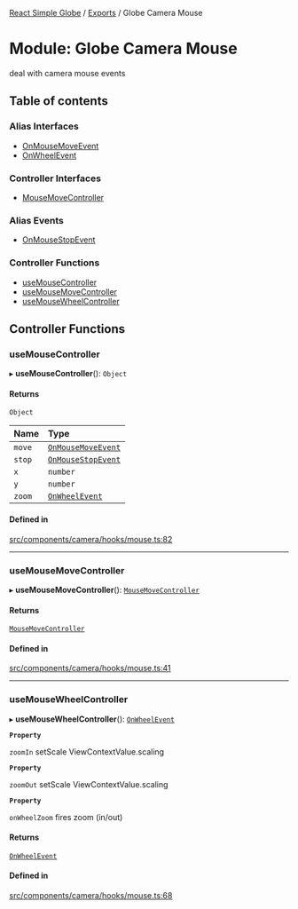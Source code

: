 [React Simple Globe](../README.md) / [Exports](../modules.md) / Globe Camera Mouse

# Module: Globe Camera Mouse

deal with camera mouse events

## Table of contents

### Alias Interfaces

- [OnMouseMoveEvent](../interfaces/Globe_Camera_Mouse.OnMouseMoveEvent.md)
- [OnWheelEvent](../interfaces/Globe_Camera_Mouse.OnWheelEvent.md)

### Controller Interfaces

- [MouseMoveController](../interfaces/Globe_Camera_Mouse.MouseMoveController.md)

### Alias Events

- [OnMouseStopEvent](../interfaces/Globe_Camera_Mouse.OnMouseStopEvent.md)

### Controller Functions

- [useMouseController](Globe_Camera_Mouse.md#usemousecontroller)
- [useMouseMoveController](Globe_Camera_Mouse.md#usemousemovecontroller)
- [useMouseWheelController](Globe_Camera_Mouse.md#usemousewheelcontroller)

## Controller Functions

### useMouseController

▸ **useMouseController**(): `Object`

#### Returns

`Object`

| Name | Type |
| :------ | :------ |
| `move` | [`OnMouseMoveEvent`](../interfaces/Globe_Camera_Mouse.OnMouseMoveEvent.md) |
| `stop` | [`OnMouseStopEvent`](../interfaces/Globe_Camera_Mouse.OnMouseStopEvent.md) |
| `x` | `number` |
| `y` | `number` |
| `zoom` | [`OnWheelEvent`](../interfaces/Globe_Camera_Mouse.OnWheelEvent.md) |

#### Defined in

[src/components/camera/hooks/mouse.ts:82](https://github.com/Gaushao/d3-react-globe/blob/d269768/src/components/camera/hooks/mouse.ts#L82)

___

### useMouseMoveController

▸ **useMouseMoveController**(): [`MouseMoveController`](../interfaces/Globe_Camera_Mouse.MouseMoveController.md)

#### Returns

[`MouseMoveController`](../interfaces/Globe_Camera_Mouse.MouseMoveController.md)

#### Defined in

[src/components/camera/hooks/mouse.ts:41](https://github.com/Gaushao/d3-react-globe/blob/d269768/src/components/camera/hooks/mouse.ts#L41)

___

### useMouseWheelController

▸ **useMouseWheelController**(): [`OnWheelEvent`](../interfaces/Globe_Camera_Mouse.OnWheelEvent.md)

**`Property`**

`zoomIn` setScale ViewContextValue.scaling

**`Property`**

`zoomOut` setScale ViewContextValue.scaling

**`Property`**

`onWheelZoom` fires zoom (in/out)

#### Returns

[`OnWheelEvent`](../interfaces/Globe_Camera_Mouse.OnWheelEvent.md)

#### Defined in

[src/components/camera/hooks/mouse.ts:68](https://github.com/Gaushao/d3-react-globe/blob/d269768/src/components/camera/hooks/mouse.ts#L68)
